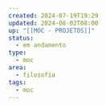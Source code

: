 ```yaml
---
created: 2024-07-19T19:29
updated: 2024-08-02T08:00
up: "[[MOC - PROJETOS]]"
status:
  - em andamento
type:
  - moc
area:
  - filosofia
tags:
  - moc
---
```

